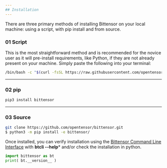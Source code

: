 ```yaml
---
## Installation
---
```


There are three primary methods of installing Bittensor on your local machine: using a script, with pip install and from source. 

### 01 Script

This is the most straightforward method and is recommended for the novice user as it will pre-install requirements, like Python, if they are not already present on your machine. Simply paste the following into your terminal: 

```bash dark
/bin/bash -c "$(curl -fsSL https://raw.githubusercontent.com/opentensor/bittensor/master/scripts/install.sh)"
```

---
### 02 pip 

```bash dark
pip3 install bittensor
```

---
### 03 Source 

```bash dark
git clone https://github.com/opentensor/bittensor.git
$ python3 -m pip install -e bittensor/
```

Once installed, you can verify installation using the [Bittensor Command Line Interface](../reference/btcli) with **btcli --help*** and/or check the installation in python.
```python numbered dark
import bittensor as bt
print( bt.__version__ )
```
